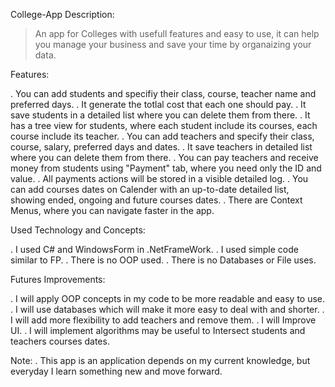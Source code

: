 College-App Description:

> An app for Colleges with usefull features and easy to use, it can help you manage your business and save your time by organaizing your data.

Features:

. You can add students and specifiy their class, course, teacher name and preferred days.
. It generate the totlal cost that each one should pay.
. It save students in a detailed list where you can delete them from there.
. It has a tree view for students, where each student include its courses, each course include its teacher.
. You can add teachers and specify their class, course, salary, preferred days and dates.
. It save teachers in detailed list where you can delete them from there.
. You can pay teachers and receive money from students using "Payment" tab, where you need only the ID and value.
. All payments actions will be stored in a visible detailed log.
. You can add courses dates on Calender with an up-to-date detailed list, showing ended, ongoing and future courses dates.
. There are Context Menus, where you can navigate faster in the app.

Used Technology and Concepts:

. I used C# and WindowsForm in .NetFrameWork.
. I used simple code similar to FP.
. There is no OOP used.
. There is no Databases or File uses.

Futures Improvements:

. I will apply OOP concepts in my code to be more readable and easy to use.
. I will use databases which will make it more easy to deal with and shorter.
. I will add more flexibility to add teachers and remove them.
. I will Improve UI.
. I will implement algorithms may be useful to Intersect students and teachers courses dates.

Note:
. This app is an application depends on my current knowledge, but everyday I learn something new and move forward.
